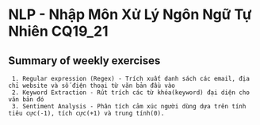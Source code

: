 # NLP - Nhập Môn Xử Lý Ngôn Ngữ Tự Nhiên CQ19_21

## Summary of weekly exercises
     1. Regular expression (Regex) - Trích xuất danh sách các email, địa chỉ website và số điện thoại từ văn bản đầu vào
     2. Keyword Extraction - Rút trích các từ khóa(keyword) đại diện cho văn bản đó
     3. Sentiment Analysis - Phân tích cảm xúc người dùng dựa trên tính tiêu cực(-1), tích cực(+1) và trung tính(0).